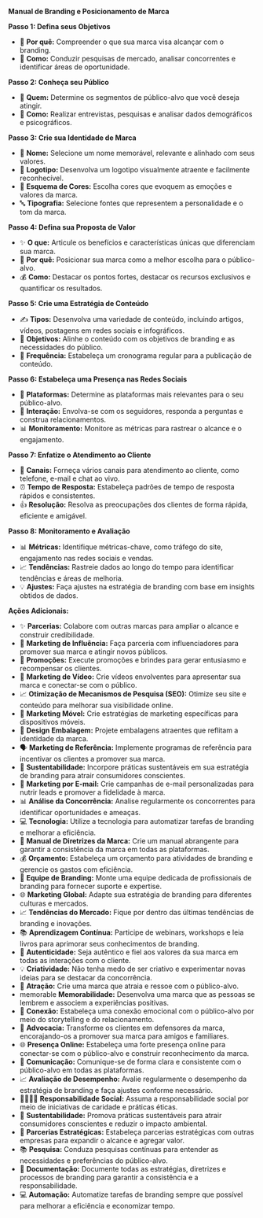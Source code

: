 **Manual de Branding e Posicionamento de Marca**

**Passo 1: Defina seus Objetivos**

* 🎯 **Por quê:** Compreender o que sua marca visa alcançar com o branding.
* 🔗 **Como:** Conduzir pesquisas de mercado, analisar concorrentes e identificar áreas de oportunidade.

**Passo 2: Conheça seu Público**

* 👤 **Quem:** Determine os segmentos de público-alvo que você deseja atingir.
* 🧐 **Como:** Realizar entrevistas, pesquisas e analisar dados demográficos e psicográficos.

**Passo 3: Crie sua Identidade de Marca**

* 🎨 **Nome:** Selecione um nome memorável, relevante e alinhado com seus valores.
* 🌈 **Logotipo:** Desenvolva um logotipo visualmente atraente e facilmente reconhecível.
* 🎨 **Esquema de Cores:** Escolha cores que evoquem as emoções e valores da marca.
* 🔤 **Tipografia:** Selecione fontes que representem a personalidade e o tom da marca.

**Passo 4: Defina sua Proposta de Valor**

* ✨ **O que:** Articule os benefícios e características únicas que diferenciam sua marca.
* 🎯 **Por quê:** Posicionar sua marca como a melhor escolha para o público-alvo.
* 💰 **Como:** Destacar os pontos fortes, destacar os recursos exclusivos e quantificar os resultados.

**Passo 5: Crie uma Estratégia de Conteúdo**

* ✍️ **Tipos:** Desenvolva uma variedade de conteúdo, incluindo artigos, vídeos, postagens em redes sociais e infográficos.
* 🎯 **Objetivos:** Alinhe o conteúdo com os objetivos de branding e as necessidades do público.
* 📆 **Frequência:** Estabeleça um cronograma regular para a publicação de conteúdo.

**Passo 6: Estabeleça uma Presença nas Redes Sociais**

* 📱 **Plataformas:** Determine as plataformas mais relevantes para o seu público-alvo.
* 💬 **Interação:** Envolva-se com os seguidores, responda a perguntas e construa relacionamentos.
* 📊 **Monitoramento:** Monitore as métricas para rastrear o alcance e o engajamento.

**Passo 7: Enfatize o Atendimento ao Cliente**

* 🤝 **Canais:** Forneça vários canais para atendimento ao cliente, como telefone, e-mail e chat ao vivo.
* ⏰ **Tempo de Resposta:** Estabeleça padrões de tempo de resposta rápidos e consistentes.
* 👍 **Resolução:** Resolva as preocupações dos clientes de forma rápida, eficiente e amigável.

**Passo 8: Monitoramento e Avaliação**

* 📊 **Métricas:** Identifique métricas-chave, como tráfego do site, engajamento nas redes sociais e vendas.
* 📈 **Tendências:** Rastreie dados ao longo do tempo para identificar tendências e áreas de melhoria.
* 💡 **Ajustes:** Faça ajustes na estratégia de branding com base em insights obtidos de dados.

**Ações Adicionais:**

* ✨ **Parcerias:** Colabore com outras marcas para ampliar o alcance e construir credibilidade.
* 📣 **Marketing de Influência:** Faça parceria com influenciadores para promover sua marca e atingir novos públicos.
* 🎁 **Promoções:** Execute promoções e brindes para gerar entusiasmo e recompensar os clientes.
* 🎥 **Marketing de Vídeo:** Crie vídeos envolventes para apresentar sua marca e conectar-se com o público.
* 📈 **Otimização de Mecanismos de Pesquisa (SEO):** Otimize seu site e conteúdo para melhorar sua visibilidade online.
* 📱 **Marketing Móvel:** Crie estratégias de marketing específicas para dispositivos móveis.
* 🎨 **Design Embalagem:** Projete embalagens atraentes que reflitam a identidade da marca.
* 🗣️ **Marketing de Referência:** Implemente programas de referência para incentivar os clientes a promover sua marca.
* 🌱 **Sustentabilidade:** Incorpore práticas sustentáveis em sua estratégia de branding para atrair consumidores conscientes.
* 📧 **Marketing por E-mail:** Crie campanhas de e-mail personalizadas para nutrir leads e promover a fidelidade à marca.
* 📊 **Análise da Concorrência:** Analise regularmente os concorrentes para identificar oportunidades e ameaças.
* 💻 **Tecnologia:** Utilize a tecnologia para automatizar tarefas de branding e melhorar a eficiência.
* 📝 **Manual de Diretrizes da Marca:** Crie um manual abrangente para garantir a consistência da marca em todas as plataformas.
* 💰 **Orçamento:** Estabeleça um orçamento para atividades de branding e gerencie os gastos com eficiência.
* 👯 **Equipe de Branding:** Monte uma equipe dedicada de profissionais de branding para fornecer suporte e expertise.
* 🌐 **Marketing Global:** Adapte sua estratégia de branding para diferentes culturas e mercados.
* 📈 **Tendências do Mercado:** Fique por dentro das últimas tendências de branding e inovações.
* 📚 **Aprendizagem Contínua:** Participe de webinars, workshops e leia livros para aprimorar seus conhecimentos de branding.
* 🔑 **Autenticidade:** Seja autêntico e fiel aos valores da sua marca em todas as interações com o cliente.
* 💡 **Criatividade:** Não tenha medo de ser criativo e experimentar novas ideias para se destacar da concorrência.
* 🧲 **Atração:** Crie uma marca que atraia e ressoe com o público-alvo.
*  memorable **Memorabilidade:** Desenvolva uma marca que as pessoas se lembrem e associem a experiências positivas.
* 💌 **Conexão:** Estabeleça uma conexão emocional com o público-alvo por meio do storytelling e do relacionamento.
* 📢 **Advocacia:** Transforme os clientes em defensores da marca, encorajando-os a promover sua marca para amigos e familiares.
* 🌐 **Presença Online:** Estabeleça uma forte presença online para conectar-se com o público-alvo e construir reconhecimento da marca.
* 💬 **Comunicação:** Comunique-se de forma clara e consistente com o público-alvo em todas as plataformas.
* 📈 **Avaliação de Desempenho:** Avalie regularmente o desempenho da estratégia de branding e faça ajustes conforme necessário.
* 👨‍👩‍👧‍👧 **Responsabilidade Social:** Assuma a responsabilidade social por meio de iniciativas de caridade e práticas éticas.
* 🌱 **Sustentabilidade:** Promova práticas sustentáveis para atrair consumidores conscientes e reduzir o impacto ambiental.
* 🤝 **Parcerias Estratégicas:** Estabeleça parcerias estratégicas com outras empresas para expandir o alcance e agregar valor.
* 📚 **Pesquisa:** Conduza pesquisas contínuas para entender as necessidades e preferências do público-alvo.
* 📝 **Documentação:** Documente todas as estratégias, diretrizes e processos de branding para garantir a consistência e a responsabilidade.
* 💻 **Automação:** Automatize tarefas de branding sempre que possível para melhorar a eficiência e economizar tempo.